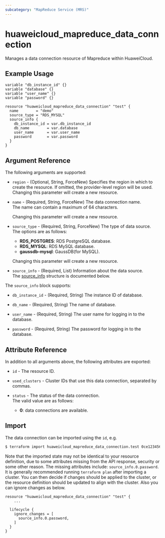 ```yaml
---
subcategory: "MapReduce Service (MRS)"
---
```


# huaweicloud_mapreduce_data_connection

Manages a data connection resource of Mapreduce within HuaweiCloud.  

## Example Usage

```hcl
variable "db_instance_id" {}
variable "database" {}
variable "user_name" {}
variable "password" {}

resource "huaweicloud_mapreduce_data_connection" "test" {
  name        = "demo"
  source_type = "RDS_MYSQL"
  source_info {
    db_instance_id = var.db_instance_id
    db_name        = var.database
    user_name      = var.user_name
    password       = var.password
  }
}
```

## Argument Reference

The following arguments are supported:

* `region` - (Optional, String, ForceNew) Specifies the region in which to create the resource.
  If omitted, the provider-level region will be used. Changing this parameter will create a new resource.

* `name` - (Required, String, ForceNew) The data connection name.  
  The name can contain a maximum of 64 characters.
  
  Changing this parameter will create a new resource.

* `source_type` - (Required, String, ForceNew) The type of data source.  
  The options are as follows:
    + **RDS_POSTGRES**: RDS PostgreSQL database.
    + **RDS_MYSQL**: RDS MySQL database.
    + **gaussdb-mysql**: GaussDB(for MySQL).
  
  Changing this parameter will create a new resource.

* `source_info` - (Required, List) Information about the data source.  
The [source_info](#DataConnection_SourceInfo) structure is documented below.

<a name="DataConnection_SourceInfo"></a>
The `source_info` block supports:

* `db_instance_id` - (Required, String) The instance ID of database.

* `db_name` - (Required, String) The name of database.

* `user_name` - (Required, String) The user name for logging in to the database.

* `password` - (Required, String) The password for logging in to the database.

## Attribute Reference

In addition to all arguments above, the following attributes are exported:

* `id` - The resource ID.

* `used_clusters` - Cluster IDs that use this data connection, separated by commas.  

* `status` - The status of the data connection.  
  The valid value are as follows:
    + **0**: data connections are available.

## Import

The data connection can be imported using the `id`, e.g.

```bash
$ terraform import huaweicloud_mapreduce_data_connection.test 0ce123456a00f2591fabc00385ff1234
```

Note that the imported state may not be identical to your resource definition, due to some attributes missing from the
API response, security or some other reason. The missing attributes include: `source_info.0.password`.
It is generally recommended running `terraform plan` after importing a cluster.
You can then decide if changes should be applied to the cluster, or the resource definition
should be updated to align with the cluster. Also you can ignore changes as below.

```hcl
resource "huaweicloud_mapreduce_data_connection" "test" {
    ...

  lifecycle {
    ignore_changes = [
      source_info.0.password,
    ]
  }
}
```
